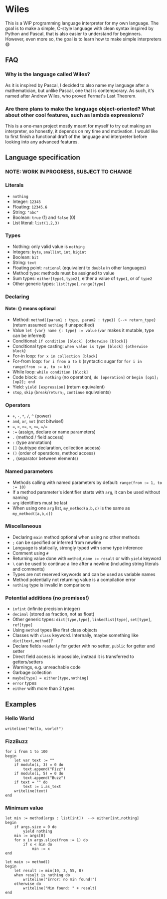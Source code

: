 # Wiles

This is a WIP programming language interpreter for my own language. The goal is to make a simple, C-style language with clean syntax inspired by Python and Pascal, that is also easier to understand for beginners. However, even more so, the goal is to learn how to make simple interpreters 😄

## FAQ
### Why is the language called Wiles?
As it is inspired by Pascal, I decided to also name my language after a mathematician, but unlike Pascal, one that is contemporary. As such, it's named after Andrew Wiles, who proved Fermat's Last Theorem.

### Are there plans to make the language object-oriented? What about other cool features, such as lambda expressions?
This is a one-man project mostly meant for myself to try out making an interpreter, so honestly, it depends on my time and motivation. I would like to first finish a functional draft of the language and interpreter before looking into any advanced features.

## Language specification
### NOTE: WORK IN PROGRESS, SUBJECT TO CHANGE

### Literals

- `nothing`
- Integer: `12345`
- Floating: `12345.6`
- String: `"abc"`
- Boolean: `true` (1) and `false` (0)
- List literal: `list(1,2,3)`

### Types
- Nothing: only valid value is `nothing`
- Integers: `byte`, `smallint`, `int`, `bigint`
- Boolean: `bit`
- String: `text`
- Floating point: `rational` (equivalent to `double` in other languages)
- Method type: methods must be assigned to value
- Sum types: `either[type1,type2]`, either a value of `type1`, or of `type2`
- Other generic types: `list[type]`, `range[type]`

### Declaring
#### Note: {} means optional
- Method: `method({param1 : type, param2 : type}) {--> return_type}` (return assumed `nothing` if unspecified)
- Value `let {var} name {: type} := value` (`var` makes it mutable, type can be inferred)
- Conditional: `if condition [block] {otherwise [block]}`
- Conditional type casting: `when value is type [block] {otherwise block}`
- For-in loop: `for x in collection [block]`
- For-from loop: `for i from a to b` (syntactic sugar for `for i in range(from := a, to := b)`)
- While loop: `while condition [block]`
- Code block: `do nothing` (no operation), `do [operation]` or `begin [op1];[op2]; end`
- Yield: `yield [expression]` (return equivalent)
- `stop`, `skip` (`break`/`return;`, `continue` equivalents)

### Operators
- `+`, `-`, `*`, `/`, `^` (power)
- `and`, `or`, `not` (not bitwise!)
- `=`, `>`, `>=`, `<`, `<=`, `=/=`
- `:=` (assign, declare or name parameters)
- `.` (method / field access)
- `:` (type annotation)
- `[]` (subtype declaration, collection access)
- `()` (order of operations, method access)
- `,` (separator between elements)

### Named parameters
- Methods calling with named parameters by default: `range(from := 1, to := 10)`
- If a method parameter's identifier starts with `arg`, it can be used without naming
- `arg` identifiers must be last
- When using one `arg` list, `my_method(a,b,c)` is the same as `my_method([a,b,c])`

### Miscellaneous
- Declaring `main` method optional when using no other methods
- `;` can be specified or inferred from newline
- Language is statically, strongly typed with some type inference
- Comment using `#`
- Returning value done with `method_name := result` or with `yield` keyword
- `\` can be used to continue a line after a newline (including string literals and comments)
- Types are not reserved keywords and can be used as variable names
- Method potentially not returning value is a compilation error
- `nothing` type is invalid in comparisons

### Potential additions (no promises!)
- `infint` (infinite precision integer)
- `decimal` (stored as fraction, not as float)
- Other generic types: `dict[type,type]`, `linkedlist[type]`, `set[type]`, `ref[type]`
- Using `method` types like first class objects 
- Classes with `class` keyword. Internally, maybe something like `dict[text,method]`?
- Declare fields `readonly` for getter with no setter, `public` for getter and setter
- Direct field access is impossible, instead it is transferred to getters/setters
- Warnings, e.g. unreachable code
- Garbage collection
- `maybe[type] = either[type,nothing]`
- `error` types
- `either` with more than 2 types

## Examples
### Hello World
```
writeline("Hello, world!")
```
### FizzBuzz
```
for i from 1 to 100
begin
    let var text := ""
    if modulo(i, 3) = 0 do
        text.append("Fizz")
    if modulo(i, 5) = 0 do
        text.append("Buzz")
    if text = "" do
        text := i.as_text
    writeline(text)
end 
```
### Minimum value

```
let min := method(args : list[int])  --> either[int,nothing]
begin
    if args.size = 0 do
        yield nothing
    min := args[0]
    for x in args.slice(from := 1) do
        if x < min do
            min := x
end

let main := method()
begin
    let result := min(10, 3, 55, 8)
    when result is nothing do
        writeline("Error: no min found!")
    otherwise do
        writeline("Min found: " + result)
end
```
